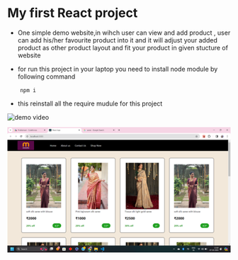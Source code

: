 # My first  React project
- One simple demo website,in wihch user can view and add product , user can add his/her favourite product into it and it will adjust your added product as other product layout and fit your product in given stucture of website 

- for run this project in your laptop you need to install node module by following command 
```
    npm i
``` 
- this reinstall all the require mudule for this project

![demo video](./demo2.gif)

![demopic](./demopic.png)

